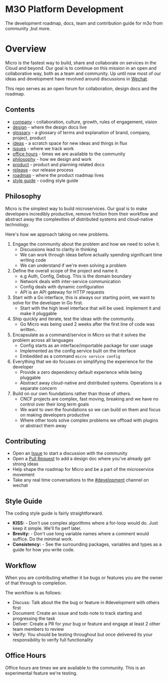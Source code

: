 # M3O Platform Development

The development roadmap, docs, team and contribution guide for m3o from community ,but more.

# Overview 

Micro is the fastest way to build, share and collaborate on services in the Cloud and beyond. Our goal is to continue on this mission in an open and collaborative way, both as a team and community. Up until now most of our ideas and development have revolved around discussions in [Wechat](wechat).

This repo serves as an open forum for collaboration, design docs and the roadmap.

## Contents

- [company](company) - collaboration, culture, growth, rules of engagement, vision
- [design](design) - where the design docs live
- [glossary](glossary.md) - a glossary of terms and explanation of brand, company, project, product
- [ideas](ideas) - a scratch space for new ideas and things in flux
- [issues](https://github.com/micro-community/development/issues) - where we track work
- [office hours](#office-hours) - times we are available to the community
- [philosophy](#philosophy) - how we design and work
- [product](product) - product and planning related docs
- [release](company/release-process.md) - our release process
- [roadmap](roadmap) - where the product roadmap lives
- [style guide](#style-guide) - coding style guide

## Philosophy

Micro is the simplest way to build microservices. Our goal is to make developers incredibly productive, 
remove friction from their workflow and abstract away the complexities of distributed systems and cloud-native technology. 

Here's how we approach taking on new problems.

1. Engage the community about the problem and how we need to solve it.
	- Discussions lead to clarity in thinking
	- We can work through ideas before actually spending significant time writing code
	- We can understand if we're even solving a problem
1. Define the overall scope of the project and name it.
	-  e.g Auth, Config, Debug. This is the domain boundary
	- Network deals with inter-service communication
	- Config deals with dynamic configuration
	- API is an API gateway for HTTP requests
2. Start with a Go interface, this is always our starting point, we want to solve for the developer in Go first. 
	- Start with the high level interface that will be used. Implement it and make it pluggable
3. Ship quickly and iterate, test the ideas with the community.
	- Go Micro was being used 2 weeks after the first line of code was written..
4. Encapsulate as a command/service in Micro so that it solves the problem across all languages
	- Config starts as an interface/importable package for user usage
	- Implemented as the config service built on the interface
	- Embedded as a command `micro service config`
5. Everything that we do focuses on simplifying the experience for the developer
	- Provide a zero dependency default experience while being pluggable
	- Abstract away cloud-native and distributed systems. Operations is a separate concern
6. Build on our own foundations rather than those of others.
	- CNCF projects are complex, fast moving, breaking and we have no control over their long term goals
	- We want to own the foundations so we can build on them and focus on making developers productive
	- Where other tools solve complex problems we offload with plugins or abstract them away

## Contributing

- Open an [Issue](https://github.com/micro-community/development/issues) to start a discussion with the community
- Open a [Pull Request](https://github.com/micro-community/development/pulls) to add a design doc where you've already got strong ideas
- Help shape the roadmap for Micro and be a part of the microservice movement
- Take any real time conversations to the [#development](https://github.com/micro-community/how-to-join) channel on wechat

## Style Guide

The coding style guide is fairly straightforward.

- **KISS:** - Don't use complex algorithms where a for-loop would do. Just keep it simple. We'll fix perf later. 
- **Brevity:** - Don't use long variable names where a comment would suffice. Do the minimal work.
- **Consistency:** - See the surrounding packages, variables and types as a guide for how you write code.

## Workflow

When you are contributing whether it be bugs or features you are the owner of that through to completion.

The workflow is as follows:

- Discuss: Talk about the the bug or feature in #development with others first
- Document: Create an issue and todo note to track starting and progressing the task
- Deliver: Create a PR for your bug or feature and engage at least 2 other team members to review
- Verify: You should be testing throughout but once delivered its your responsibility to verify full functionality

## Office Hours

Office hours are times we are available to the community. This is an experimental feature we're testing. 

